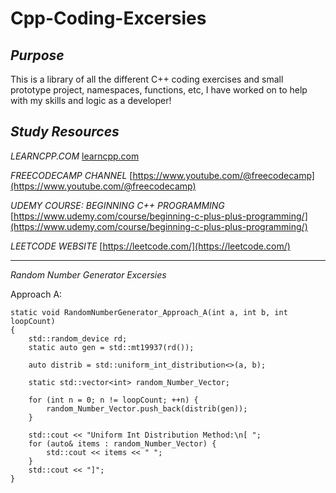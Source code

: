 # Cpp-Coding-Excersies


_Purpose_
-----------------------------------------------------------------------------------------------------------------
This is a library of all the different C++ coding exercises and small prototype project, namespaces, functions, etc, I have worked on to help with my skills and logic as a developer!

_Study Resources_ 
-----------------------------------------------------------------------------------------------------------------
_LEARNCPP.COM_
[learncpp.com](https://www.learncpp.com/)

_FREECODECAMP CHANNEL_
[https://www.youtube.com/@freecodecamp](https://www.youtube.com/@freecodecamp)

_UDEMY COURSE: BEGINNING C++ PROGRAMMING_
[https://www.udemy.com/course/beginning-c-plus-plus-programming/](https://www.udemy.com/course/beginning-c-plus-plus-programming/)

_LEETCODE WEBSITE_
[https://leetcode.com/](https://leetcode.com/)

-----------------------------------------------------------------------------------------------------------------

_Random Number Generator Excersies_

Approach A:
```
static void RandomNumberGenerator_Approach_A(int a, int b, int loopCount)
{
    std::random_device rd;
    static auto gen = std::mt19937(rd());     

    auto distrib = std::uniform_int_distribution<>(a, b);

    static std::vector<int> random_Number_Vector;

    for (int n = 0; n != loopCount; ++n) {
        random_Number_Vector.push_back(distrib(gen));
    }

    std::cout << "Uniform Int Distribution Method:\n[ ";
    for (auto& items : random_Number_Vector) {
        std::cout << items << " ";
    }
    std::cout << "]";
}
```



